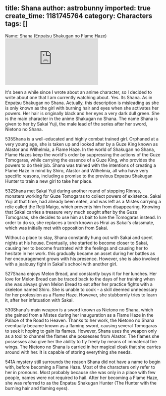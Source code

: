 title: Shana
author: astrobunny
imported: true
create_time: 1181745764
category: Characters
tags: []
---
Name: Shana (Enpatsu Shakugan no Flame Haze)  
 [![Shakugan no Shana](http://gallery.astrobunny.net/main.php?g2_view=core.DownloadItem&g2_itemId=540&g2_serialNumber=1 "Shakugan no Shana")](http://gallery.astrobunny.net/main.php?g2_view=core.DownloadItem&g2_itemId=538 "Shakugan no Shana")  
  
It's been a while since I wrote about an anime character, so I decided to write about one that I am currently watching about. Yes. Its Shana. As in Enpatsu Shakugan no Shana. Actually, this description is misleading as she is only known as the girl with burning hair and eyes when she activates her powers. Her hair is originally black and her eyes a very dark dull green. She is the main character in the anime Shakugan no Shana. The name Shana is given to her by Sakai Yuji, the male lead of the series after her sword, Nietono no Shana.<!--more-->  
  
<wpg2idlightbox>535</wpg2idlightbox>Shana is a well-educated and highly combat trained girl. Orphaned at a very young age, she is taken up and looked after by a Guze King known as Alastor and Wilhelmia, a Flame Haze. In the world of Shakugan no Shana, Flame Hazes keep the world's order by suppressing the actions of the Guze Tomogaras, while carrying the essence of a Guze King, who provides the powers to do their job. Shana was trained with the intentions of creating a Flame Haze in mind by Shiro, Alastor and Wilhelmia, all who have very specific reasons, including a promise to the previous Enpatsu Shakugan Hunter to train a new girl to take her place.  
  
<wpg2idlightbox>532</wpg2idlightbox>Shana met Sakai Yuji during another round of stopping Rinnes, monsters working for Guze Tomogaras to collect powers of existence. Sakai Yuji at that time, had already been eaten, and was left as a Mistes carrying a relic called the Reiji Maigo, which prevents him from disappearing. Knowing that Sakai carries a treasure very much sought after by the Guze Tomogaras, she decides to use him as bait to lure the Tomogaras instead. In order to do so, she replaces a torch known as Hirai as Sakai's classmate, which was initially met with opposition from Sakai.  
  
Without a place to stay, Shana constantly hung out with Sakai and spent nights at his house. Eventually, she started to become closer to Sakai, causing her to become frustrated with the feelings and causing her to hesitate in her work. this gradually became an asset during her battles as her encouragement grows with his presence. However, she is also involved with a jealousy fight in Sakai's school with another girl.  
  
<wpg2idlightbox>527</wpg2idlightbox>Shana enjoys Melon Bread, and constantly buys it for her lunches. Her love for Melon Bread can be traced back to the days of her training when she was always given Melon Bread to eat after her practice fights with a skeleton named Shiro. She is unable to cook - a skill deemed unnecessary for her profession as a Flame Haze. However, she stubbornly tries to learn it, after her infatuation with Sakai.  
  
<wpg2idlightbox>530</wpg2idlightbox>Shana's main weapon is a sword known as Nietono no Shana, which she gained from a Mistes during her inauguration as a Flame Haze in the Palace of the Road to Heaven. Thanks to her work, the Nietono no Shana eventually became known as a flaming sword, causing several Tomogaras to seek it hoping to gain its flames. However, Shana uses the weapon only as a tool to channel the flames she possesses from Alastor. The flames she possesses also give her the ability to fly freely by means of immaterial fire wings. The Nietono no Shana is carried in her magical cloak that she carries around with her. It is capable of storing everything she needs.  
  
<wpg2idlightbox>541</wpg2idlightbox>A mystery still surrounds the reason Shana did not have a name to begin with, before becoming a Flame Haze. Most of the characters only refer to her in pronouns. Most probably because she was only in a place with few people, names were not required to hail. After her becoming a Flame Haze, she was referred to as the Enpatsu Shakugan Hunter (The Hunter with the burning hair and flaming eyes).

